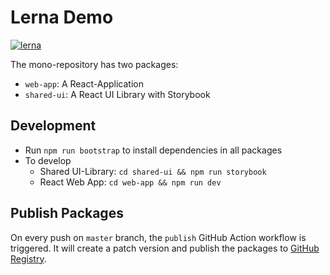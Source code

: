 # Lerna Demo
[![lerna](https://img.shields.io/badge/maintained%20with-lerna-cc00ff.svg)](https://lerna.js.org/)

The mono-repository has two packages:
* `web-app`: A React-Application
* `shared-ui`: A React UI Library with Storybook

## Development

* Run `npm run bootstrap` to install dependencies in all packages
* To develop
  * Shared UI-Library: `cd shared-ui && npm run storybook`
  * React Web App: `cd web-app && npm run dev`

## Publish Packages

On every push on `master` branch, the `publish` GitHub Action workflow is triggered.
It will create a patch version and publish the packages to [GitHub Registry](https://github.com/keth-dev?tab=packages&repo_name=react-lerna-demo).

